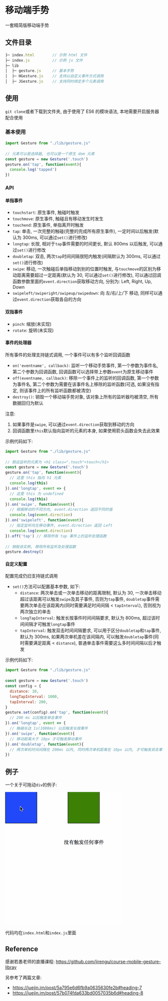 # 移动端手势

一套精简版移动端手势

## 文件目录
```javascript
├─ index.html        // 示例 html 文件
├─ index.js          // 示例 js 文件
├─ lib              
│  ├─ gesture.js     // 基本手势
│  ├─ HGesture.js    // 支持以自定义事件方式调用
│  ├─ JGesture.js    // 支持同时绑定多个元素调用
```

## 使用

`git clone`或者下载到文件夹, 由于使用了 ES6 的模块语法, 本地需要开启服务器配合使用

### 基本使用

```javascript
import Gesture from "./lib/gesture.js"

// 元素可以是选择器, 也可以是一个原生 dom 元素
const gesture = new Gesture('.touch')
gesture.on('tap', function(event){
  console.log('tapped')
})
```

### API

#### 单指事件
- `touchstart`: 原生事件, 触碰时触发
- `touchmove`: 原生事件, 触碰且有移动发生时发生
- `touchend`: 原生事件, 单指离开时触发
- `tap`: 单击, 一次完整的触碰(完整的完成所有原生事件), 一定时间以后触发(默认为 300ms, 可以通过`set()`进行修改)
- `longtap`: 长按, 相对于`tap`事件需要的时间更长, 默认 800ms 以后触发, 可以通过`set()`进行修改
- `doubletap`: 双击, 两次`tap`时间间隔很短内触发(间隔默认为 300ms, 可以通过`set()`进行修改)
- `swipe`: 移动, 一次触碰后单指移动到别的位置时触发, 与`touchmove`的区别为移动距离需要超过一定距离(默认为 30, 可以通过`set()`进行修改), 可以通过回调函数参数里面的`event.direction`获取移动方向, 分别为: Left, Right, Up, Down
- `swipeleft/swiperight/swipeup/swipedown`: 向 左/右/上/下 移动, 同样可以通过`event.direction`获取各自的方向

#### 双指事件
- `pinch`: 缩放(未实现)
- `rotate`: 旋转(未实现)

#### 事件的处理器

所有事件的处理支持链式调用, 一个事件可以有多个监听回调函数

- `on('eventname', callback)`: 监听一个移动手势事件, 第一个参数为事件名, 第二个参数为回调函数, 回调函数可以选择带上参数`event`为原生移动事件
- `off(eventname, callback)`: 移除一个事件上的监听的回调函数, 第一个参数为事件名, 第二个参数为需要在该事件名上移除的监听函数(可选, 如果没有指定, 则该事件上的所有监听函数都被清空)
- `destroy()`: 销毁一个移动端手势对象, 该对象上所有的监听器均被清空, 所有数据回归为默认

注意: 
1. 如果事件是`swipe`, 可以通过`event.direction`获取到移动的方向
2. 回调函数里`this`默认指向监听的元素的本身, 如果使用箭头函数会失去此效果

示例代码如下:
```javascript
import Gesture from "./lib/gesture.js"

// 假设监听的元素为 <h1 class=".touch">touch</h1>
const gesture = new Gesture('.touch')
gesture.on('tap', function(event){
  // 这里 this 指向 h1 元素
  console.log(this)
}).on('longtap', event => {
  // 这里 this 为 undefined
  console.log(this)
}).on('swipe', function(event){
  // 根据移动的不同方向, event.direction 返回不同的值
  console.log(event.direction)
}).on('swipeleft', function(event){
  // 指定监听向左移动事件, event.direction 返回 Left
  console.log(event.direction)
}).off('tap') // 移除所有 tap 事件上的监听处理函数

// 销毁该实例, 移除所有监听及处理函数
gesture.destroy()
```

#### 自定义配置

配置完成仍旧支持链式调用

- `set()`方法可以配置基本参数, 如下:
  - `distance`: 两次单击或一次单击移动的距离限制, 默认为 30, 一次单击移动超过该距离可以触发`swipe`及其子事件, 否则为`tap`事件, `doubletap`事件需要两次单击在该距离内(同时需要满足时间间隔 < `tapInterval`), 否则视为两次独立的单击
  - `longTapInterval`: 触发长按事件时间间隔要求, 默认为 800ms, 超过该时间间隔才可触发`longtap`事件
  - `tapInterval`: 触发双击时间间隔要求, 可以用于区分`doubletap`和`tap`事件, 默认为 300ms, 如果两次单机差在该间隔内, 可以触发`doubletap`事件(同时需要满足距离 < `distance`), 普通单击事件需要这么多时间间隔以后才触发

示例代码如下:
```javascript
import Gesture from "./lib/gesture.js"

const gesture = new Gesture('.touch')
const config = {
  distance: 10,
  longTapInterval: 1000,
  tapInterval: 200,
}
gesture.set(config).on('tap', function(event){
  // 200 ms 以后触发单击事件
}).on('longtap', event => {
  // 触碰长达 1s(1000ms) 以后触发长按事件
}).on('swipe', function(event){
  // 移动距离大于 10px 才可触发移动事件
}).on('doubletap', function(event){
  // 两次单机时间间隔在 200ms 以内, 同时两次单机距离在 10px 以内, 才可触发双击事件
})
```

## 例子

一个关于可拖动`div`的例子: 

![demo](demo.gif)

代码均在`index.html`和`index.js`里面

## Reference
感谢若愚老师的直播课程: https://github.com/jirengu/course-mobile-gesture-libray

另参考了两篇文章:
- https://juejin.im/post/5a795e6d6fb9a0635630fe2b#heading-7
- https://juejin.im/post/57b074fda633bd0057035b6d#heading-8